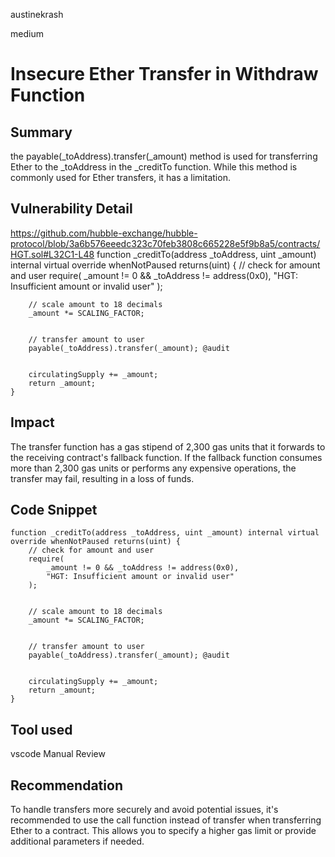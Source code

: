 austinekrash

medium

# Insecure Ether Transfer in Withdraw Function

## Summary
the payable(_toAddress).transfer(_amount) method is used for transferring Ether to the _toAddress in the _creditTo function. While this method is commonly used for Ether transfers, it has a limitation.
## Vulnerability Detail
https://github.com/hubble-exchange/hubble-protocol/blob/3a6b576eeedc323c70feb3808c665228e5f9b8a5/contracts/HGT.sol#L32C1-L48
    function _creditTo(address _toAddress, uint _amount) internal virtual override whenNotPaused returns(uint) {
        // check for amount and user
        require(
            _amount != 0 && _toAddress != address(0x0),
            "HGT: Insufficient amount or invalid user"
        );


        // scale amount to 18 decimals
        _amount *= SCALING_FACTOR;


        // transfer amount to user
        payable(_toAddress).transfer(_amount); @audit


        circulatingSupply += _amount;
        return _amount;
    }



## Impact
The transfer function has a gas stipend of 2,300 gas units that it forwards to the receiving contract's fallback function. If the fallback function consumes more than 2,300 gas units or performs any expensive operations, the transfer may fail, resulting in a loss of funds.
## Code Snippet
    function _creditTo(address _toAddress, uint _amount) internal virtual override whenNotPaused returns(uint) {
        // check for amount and user
        require(
            _amount != 0 && _toAddress != address(0x0),
            "HGT: Insufficient amount or invalid user"
        );


        // scale amount to 18 decimals
        _amount *= SCALING_FACTOR;


        // transfer amount to user
        payable(_toAddress).transfer(_amount); @audit


        circulatingSupply += _amount;
        return _amount;
    }

## Tool used
vscode
Manual Review

## Recommendation
To handle transfers more securely and avoid potential issues, it's recommended to use the call function instead of transfer when transferring Ether to a contract. This allows you to specify a higher gas limit or provide additional parameters if needed.
